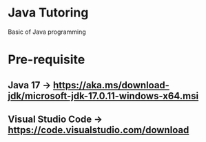 # Java Tutoring
Basic of Java programming

# Pre-requisite 
## Java 17 -> https://aka.ms/download-jdk/microsoft-jdk-17.0.11-windows-x64.msi
## Visual Studio Code -> https://code.visualstudio.com/download

